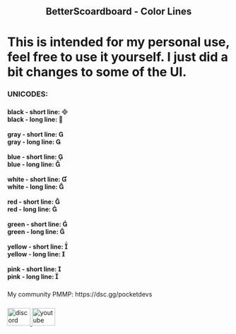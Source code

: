 <h2 align="center">BetterScoardboard - Color Lines</h2>

# This is intended for my personal use, feel free to use it yourself. I just did a bit changes to some of the UI.

###

<h3 align="left">UNICODES:</h3>

###

<strong align="left">black - short line: <br>black - long line: <br> <br>gray - short line: <br>gray - long line: <br> <br>blue - short line: <br>blue - long line: <br> <br>white - short line: <br>white - long line: <br><br>red - short line: <br>red - long line: <br><br>green - short line: <br>green - long line: <br><br>yellow - short line: <br>yellow - long line:  <br> <br>pink - short line: <br>pink - long line: </strong>

###

<p align="left">My community PMMP: https://dsc.gg/pocketdevs</p>

###

<div align="left">
  <a href="https://dsc.gg/pocketdevs" target="_blank">
    <img src="https://raw.githubusercontent.com/maurodesouza/profile-readme-generator/master/src/assets/icons/social/discord/default.svg" width="52" height="40" alt="discord logo"  />
  </a>
  <a href="https://www.youtube.com/channel/UCZK6B6w4j7RP8vWA4JEPoWg" target="_blank">
    <img src="https://raw.githubusercontent.com/maurodesouza/profile-readme-generator/master/src/assets/icons/social/youtube/default.svg" width="52" height="40" alt="youtube logo"  />
  </a>
</div>

###
